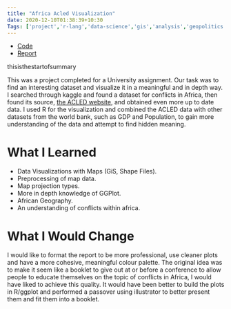 ```yaml
---
title: "Africa Acled Visualization"
date: 2020-12-10T01:38:39+10:30
Tags: ['project','r-lang','data-science','gis','analysis','geopolitics','data-viz']
---
```


* [Code](https://github.com/Rhiyo/AfricaConflicts)
* [Report](https://drive.google.com/file/d/1HwKBdZpJNy8xZ2WbQXABPsNVI0YURLaU)

thisisthestartofsummary

This was a project completed for a University assignment. Our task was to find an interesting dataset and visualize it in a meaningful and in depth way. I searched through kaggle and found a dataset for conflicts in Africa, then found its source, [the ACLED website](https://www.acleddata.com), and obtained even more up to date data. I used R for the visualization and combined the ACLED data with other datasets from the world bank, such as GDP and Population, to gain more understanding of the data and attempt to find hidden meaning.

# What I Learned

* Data Visualizations with Maps (GiS, Shape Files).
* Preprocessing of map data.
* Map projection types.
* More in depth knowledge of GGPlot.
* African Geography.
* An understanding of conflicts within africa.

# What I Would Change

I would like to format the report to be more professional, use cleaner plots and have a more cohesive, meaningful colour palette. The original idea was to make it seem like a booklet to give out at or before a conference to allow people to educate themselves on the topic of conflicts in Africa, I would have liked to achieve this quality. It would have been better to build the plots in R/ggplot and performed a passover using illustrator to better present them and fit them into a booklet.
